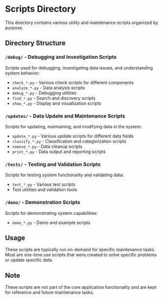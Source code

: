 # Scripts Directory

This directory contains various utility and maintenance scripts organized by purpose.

## Directory Structure

### `/debug/` - Debugging and Investigation Scripts
Scripts used for debugging, investigating data issues, and understanding system behavior:
- `check_*.py` - Various check scripts for different components
- `analyze_*.py` - Data analysis scripts
- `debug_*.py` - Debugging utilities
- `find_*.py` - Search and discovery scripts
- `show_*.py` - Display and visualization scripts

### `/updates/` - Data Update and Maintenance Scripts
Scripts for updating, maintaining, and modifying data in the system:
- `update_*.py` - Various update scripts for different data fields
- `classify_*.py` - Classification and categorization scripts
- `remove_*.py` - Data cleanup scripts
- `print_*.py` - Data output and reporting scripts

### `/tests/` - Testing and Validation Scripts
Scripts for testing system functionality and validating data:
- `test_*.py` - Various test scripts
- Test utilities and validation tools

### `/demo/` - Demonstration Scripts
Scripts for demonstrating system capabilities:
- `demo_*.py` - Demo and example scripts

## Usage

These scripts are typically run on-demand for specific maintenance tasks. Most are one-time use scripts that were created to solve specific problems or update specific data.

## Note

These scripts are not part of the core application functionality and are kept for reference and future maintenance tasks. 